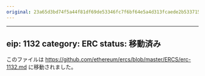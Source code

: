 ```yaml
---
original: 23a65d3bd74f5a44f81df69de53346fc7f6bf64e5a4d313fcaede2b533715b8a
---
```


---
eip: 1132
category: ERC
status: 移動済み
---

このファイルは https://github.com/ethereum/ercs/blob/master/ERCS/erc-1132.md に移動されました。